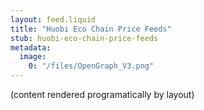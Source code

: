 ```yaml
---
layout: feed.liquid
title: "Huobi Eco Chain Price Feeds"
stub: huobi-eco-chain-price-feeds
metadata: 
  image: 
    0: "/files/OpenGraph_V3.png"
---
```

(content rendered programatically by layout)